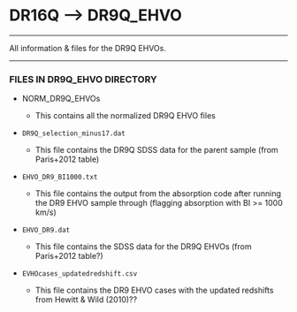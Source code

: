 # DR16Q --> DR9Q_EHVO

------------------------------------------------------------------------------------------------------------------------------------------------------------------------------------------------------

All information & files for the DR9Q EHVOs.

------------------------------------------------------------------------------------------------------------------------------------------------------------------------------------------------------
### FILES IN DR9Q_EHVO DIRECTORY
- NORM_DR9Q_EHVOs
    - This contains all the normalized DR9Q EHVO files

- `DR9Q_selection_minus17.dat`
    - This file contains the DR9Q SDSS data for the parent sample (from Paris+2012 table)

- `EHVO_DR9_BI1000.txt`
    - This file contains the output from the absorption code after running the DR9 EHVO sample through (flagging absorption with BI >= 1000 km/s)

- `EHVO_DR9.dat`
    - This file contains the SDSS data for the DR9Q EHVOs (from Paris+2012 table?)

- `EVHOcases_updatedredshift.csv`
    - This file contains the DR9 EHVO cases with the updated redshifts from Hewitt & Wild (2010)??




